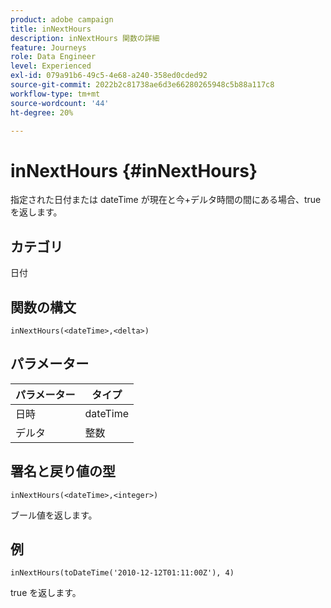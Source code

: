 ```yaml
---
product: adobe campaign
title: inNextHours
description: inNextHours 関数の詳細
feature: Journeys
role: Data Engineer
level: Experienced
exl-id: 079a91b6-49c5-4e68-a240-358ed0cded92
source-git-commit: 2022b2c81738ae6d3e66280265948c5b88a117c8
workflow-type: tm+mt
source-wordcount: '44'
ht-degree: 20%

---
```


# inNextHours {#inNextHours}

指定された日付または dateTime が現在と今+デルタ時間の間にある場合、true を返します。

## カテゴリ

日付

## 関数の構文

`inNextHours(<dateTime>,<delta>)`

## パラメーター

| パラメーター | タイプ |
|-----------|------------------|
| 日時 | dateTime |
| デルタ | 整数 |

## 署名と戻り値の型

`inNextHours(<dateTime>,<integer>)`

ブール値を返します。

## 例

`inNextHours(toDateTime('2010-12-12T01:11:00Z'), 4)`

true を返します。
